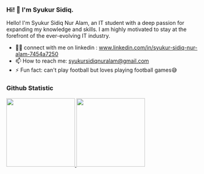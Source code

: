 ### Hi! 👋 I'm Syukur Sidiq.

Hello! I'm Syukur Sidiq Nur Alam, an IT student with a deep passion for expanding my knowledge and skills. I am highly motivated to stay at the forefront of the ever-evolving IT industry.

- 🙍‍♂️ connect with me on linkedin : www.linkedin.com/in/syukur-sidiq-nur-alam-7454a7250
- 📫 How to reach me: syukursidiqnuralam@gmail.com
- ⚡ Fun fact: can't play football but loves playing football games😅
  
  
### Github Statistic
<p align="left">
<a href="https://github.com/Alam12346">
  <img height="180em" src="https://github-readme-stats-eight-theta.vercel.app/api?username=Alam12346&show_icons=true&theme=algolia&include_all_commits=true&count_private=true"/>
  <img height="180em" src="https://github-readme-stats-eight-theta.vercel.app/api/top-langs/?username=Alam12346&layout=compact&langs_count=8&theme=algolia"/>
</a>
</p>

